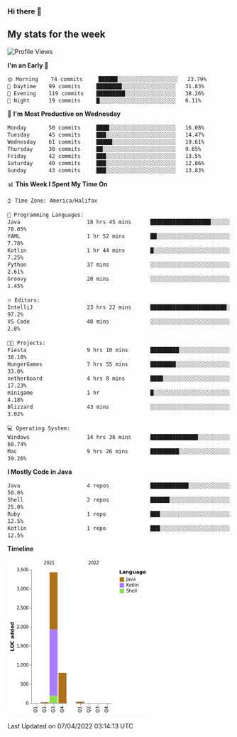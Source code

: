 ### Hi there 👋

## My stats for the week
<!--START_SECTION:waka-->
![Profile Views](http://img.shields.io/badge/Profile%20Views-0-blue)

**I'm an Early 🐤** 

```text
🌞 Morning    74 commits     ██████░░░░░░░░░░░░░░░░░░░   23.79% 
🌆 Daytime    99 commits     ████████░░░░░░░░░░░░░░░░░   31.83% 
🌃 Evening    119 commits    █████████░░░░░░░░░░░░░░░░   38.26% 
🌙 Night      19 commits     █░░░░░░░░░░░░░░░░░░░░░░░░   6.11%

```
📅 **I'm Most Productive on Wednesday** 

```text
Monday       50 commits     ████░░░░░░░░░░░░░░░░░░░░░   16.08% 
Tuesday      45 commits     ███░░░░░░░░░░░░░░░░░░░░░░   14.47% 
Wednesday    61 commits     █████░░░░░░░░░░░░░░░░░░░░   19.61% 
Thursday     30 commits     ██░░░░░░░░░░░░░░░░░░░░░░░   9.65% 
Friday       42 commits     ███░░░░░░░░░░░░░░░░░░░░░░   13.5% 
Saturday     40 commits     ███░░░░░░░░░░░░░░░░░░░░░░   12.86% 
Sunday       43 commits     ███░░░░░░░░░░░░░░░░░░░░░░   13.83%

```


📊 **This Week I Spent My Time On** 

```text
⌚︎ Time Zone: America/Halifax

💬 Programming Languages: 
Java                     18 hrs 45 mins      ███████████████████░░░░░░   78.05% 
YAML                     1 hr 52 mins        ██░░░░░░░░░░░░░░░░░░░░░░░   7.78% 
Kotlin                   1 hr 44 mins        █░░░░░░░░░░░░░░░░░░░░░░░░   7.25% 
Python                   37 mins             ░░░░░░░░░░░░░░░░░░░░░░░░░   2.61% 
Groovy                   20 mins             ░░░░░░░░░░░░░░░░░░░░░░░░░   1.45%

🔥 Editors: 
IntelliJ                 23 hrs 22 mins      ████████████████████████░   97.2% 
VS Code                  40 mins             ░░░░░░░░░░░░░░░░░░░░░░░░░   2.8%

🐱‍💻 Projects: 
Fiesta                   9 hrs 10 mins       █████████░░░░░░░░░░░░░░░░   38.18% 
HungerGames              7 hrs 55 mins       ████████░░░░░░░░░░░░░░░░░   33.0% 
netherboard              4 hrs 8 mins        ████░░░░░░░░░░░░░░░░░░░░░   17.23% 
minigame                 1 hr                █░░░░░░░░░░░░░░░░░░░░░░░░   4.18% 
Blizzard                 43 mins             ░░░░░░░░░░░░░░░░░░░░░░░░░   3.02%

💻 Operating System: 
Windows                  14 hrs 36 mins      ███████████████░░░░░░░░░░   60.74% 
Mac                      9 hrs 26 mins       █████████░░░░░░░░░░░░░░░░   39.26%

```

**I Mostly Code in Java** 

```text
Java                     4 repos             ████████████░░░░░░░░░░░░░   50.0% 
Shell                    2 repos             ██████░░░░░░░░░░░░░░░░░░░   25.0% 
Ruby                     1 repo              ███░░░░░░░░░░░░░░░░░░░░░░   12.5% 
Kotlin                   1 repo              ███░░░░░░░░░░░░░░░░░░░░░░   12.5%

```


**Timeline**

![Chart not found](https://raw.githubusercontent.com/lyndseyy/lyndseyy/main/charts/bar_graph.png) 


 Last Updated on 07/04/2022 03:14:13 UTC
<!--END_SECTION:waka-->